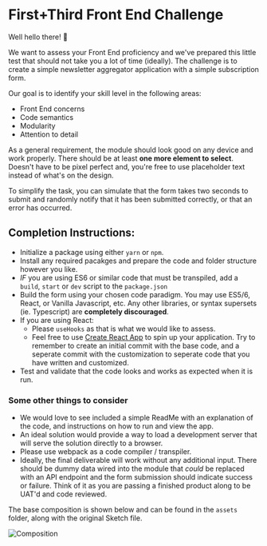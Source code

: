 # First+Third Front End Challenge

Well hello there! 👋

We want to assess your Front End proficiency and we've prepared this little test that should not take you a lot of time (ideally). The challenge is to create a simple newsletter aggregator application with a simple subscription form.

Our goal is to identify your skill level in the following areas:

* Front End concerns
* Code semantics
* Modularity
* Attention to detail

As a general requirement, the module should look good on any device and work properly. There should be at least **one more element to select**. Doesn't have to be pixel perfect and, you're free to use placeholder text instead of what's on the design. 

To simplify the task, you can simulate that the form takes two seconds to submit and randomly notify that it has been submitted correctly, or that an error has occurred.

## Completion Instructions:

- Initialize a package using either `yarn` or `npm`.
- Install any required pacakges and prepare the code and folder structure however you like.
- _IF_ you are using ES6 or similar code that must be transpiled, add a `build`, `start` or `dev` script to the `package.json`
- Build the form using your chosen code paradigm. You may use ES5/6, React, or Vanilla Javascript, etc. Any other libraries, or syntax supersets (ie. Typescript) are **completely discouraged**.
- If you are using React:
    - Please `useHooks` as that is what we would like to assess.
    - Feel free to use [Create React App](https://github.com/facebook/create-react-app#creating-an-app) to spin up your application. Try to remember to create an initial commit with the base code, and a seperate commit with the customization to seperate code that you have written and customized.
- Test and validate that the code looks and works as expected when it is run.

### Some other things to consider

- We would love to see included a simple ReadMe with an explanation of the code, and instructions on how to run and view the app.
- An ideal solution would provide a way to load a development server that will serve the solution directly to a browser.
- Please use webpack as a code compiler / transpiler.
- Ideally, the final deliverable will work without any additional input. There should be dummy data wired into the module that _could_ be replaced with an API endpoint and the form submission should indicate success or failure. Think of it as you are passing a finished product along to be UAT'd and code reviewed.

The base composition is shown below and can be found in the `assets` folder, along with the original Sketch file.

![Composition](/assets/composition.png)